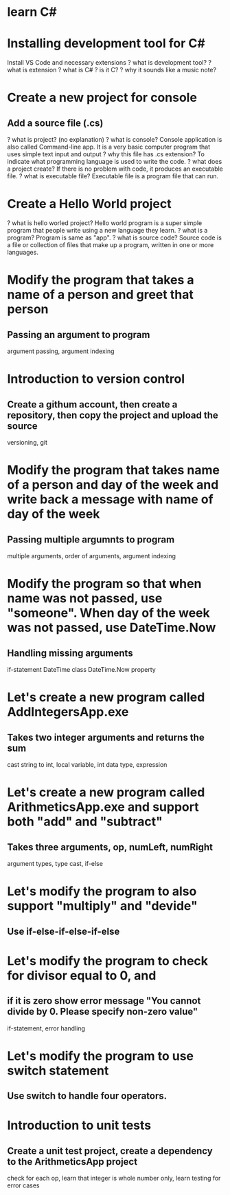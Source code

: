 # learn C#

# Installing development tool for C#
Install VS Code and necessary extensions
? what is development tool?
? what is extension
? what is C#
? is it C?
? why it sounds like a music note?

# Create a new project for console
## Add a source file (.cs)
? what is project? (no explanation)
? what is console? Console application is also called Command-line app. It is a very basic computer program that uses simple text input and output
? why this file has .cs extension? To indicate what programming language is used to write the code.
? what does a project create? If there is no problem with code, it produces an executable file.
? what is executable file?  Executable file is a program file that can run.

# Create a Hello World project
? what is hello worled project? Hello world program is a super simple program that people write using a new language they learn.
? what is a program? Program is same as "app".
? what is source code? Source code is a file or collection of files that make up a program, written in one or more languages.

# Modify the program that takes a name of a person and greet that person
## Passing an argument to program
argument passing, argument indexing

# Introduction to version control
## Create a githum account, then create a repository, then copy the project and upload the source
versioning, git

# Modify the program that takes name of a person and day of the week and write back a message with name of day of the week
## Passing multiple argumnts to program
multiple arguments, order of arguments, argument indexing 

# Modify the program so that when name was not passed, use "someone". When day of the week was not passed, use DateTime.Now
## Handling missing arguments
if-statement
DateTime class
DateTime.Now property

# Let's create a new program called AddIntegersApp.exe
## Takes two integer arguments and returns the sum
cast string to int, local variable, int data type, expression

# Let's create a new program called ArithmeticsApp.exe and support both "add" and "subtract"
## Takes three arguments, op, numLeft, numRight
argument types, type cast, if-else

# Let's modify the program to also support "multiply" and "devide"
## Use if-else-if-else-if-else

# Let's modify the program to check for divisor equal to 0, and
## if it is zero show error message "You cannot divide by 0. Please specify non-zero value"
if-statement, error handling

# Let's modify the program to use switch statement
## Use switch to handle four operators.

# Introduction to unit tests
## Create a unit test project, create a dependency to the ArithmeticsApp project
check for each op, learn that integer is whole number only, learn testing for error cases





